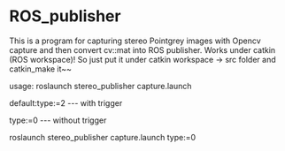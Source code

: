 # ROS_publisher
This is a program for capturing stereo Pointgrey images with Opencv capture and then convert cv::mat into ROS publisher.
Works under catkin (ROS workspace)! So just put it under catkin workspace -> src folder and catkin_make it~~


usage:
roslaunch stereo_publisher capture.launch

default:type:=2 --- with trigger

type:=0 --- without trigger


roslaunch stereo_publisher capture.launch type:=0
